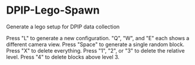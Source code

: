 # DPIP-Lego-Spawn
Generate a lego setup for DPIP data collection

Press "L" to generate a new configuration.
"Q", "W", and "E" each shows a different camera view.
Press "Space" to generate a single random block.
Press "X" to delete everything.
Press "1", "2", or "3" to delete the relative level.
Press "4" to delete blocks above level 3.
